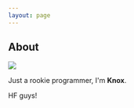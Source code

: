 ```yaml
---
layout: page
---
```


## About



<img src="https://knox-ye.github.io/knox.jpg" class="floatpic">



Just a rookie programmer, I'm **Knox**.  

HF guys!

